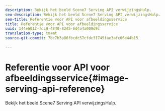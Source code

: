 ```yaml
---
description: Bekijk het beeld Scene7 Serving API verwijzingsHulp.
seo-description: Bekijk het beeld Scene7 Serving API verwijzingsHulp.
seo-title: Referentie voor API voor afbeeldingsservice
title: Referentie voor API voor afbeeldingsservice
uuid: 144e6012-fdc9-4840-8245-6d4a4a009d9c
translation-type: tm+mt
source-git-commit: 7bc7b3a86fbcdc57cfdc31745fae3afc06e44b15

---
```



# Referentie voor API voor afbeeldingsservice{#image-serving-api-reference}

Bekijk het beeld Scene7 Serving API verwijzingsHulp.

